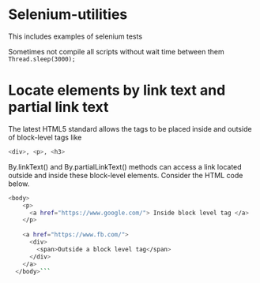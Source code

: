 # Selenium-utilities
This includes examples of selenium tests


Sometimes not compile all scripts without wait time between them
``Thread.sleep(3000);``

# Locate elements by link text and partial link text
The latest HTML5 standard allows the <a> tags to be placed inside and outside of block-level tags like 
  ```bash
<div>, <p>, <h3>
```
 By.linkText() and By.partialLinkText() methods can access a link located outside and inside these block-level elements. Consider the HTML code below.
  
  ```bash
  <body> 
      <p>
        <a href="https://www.google.com/"> Inside block level tag </a>
      </p>
      
      <a href="https://www.fb.com/">
        <div>
          <span>Outside a block level tag</span>
        </div>
      </a>
    </body>```


